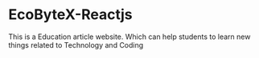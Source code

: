 # EcoByteX-Reactjs
This is a Education article website. Which can help students to learn new things related to Technology and Coding
